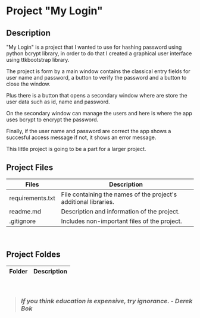 # Project "My Login"

## Description
"My Login" is a project that I wanted to use for hashing password using python bcrypt library, in order to do that I created a graphical user interface using ttkbootstrap library.

The project is form by a main window contains the classical entry fields for user name and password, a button to verify the password and a button to close the window.

Plus there is a button that opens a secondary window where are store the user data such as id, name and password.

On the secondary window can manage the users and here is where the app uses bcrypt to encrypt the password.

Finally, if the user name and password are correct the app shows a succesful access message if not,  it shows an error message.

This little project is going to be a part for a larger project.
<br>

## Project Files
| Files            | Description                                                            |
| ---------------- | ---------------------------------------------------------------------- |
| requirements.txt | File containing the names of the project's additional libraries.       |
| readme.md        | Description and information of the project.                            |
| .gitignore       | Includes non-important files of the project.                           |
<br>

## Project Foldes
| Folder        | Description                              |
| ------------- | ---------------------------------------- |
<br>

> ### ***If you think education is expensive, try ignorance. - Derek Bok***
